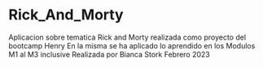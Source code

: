 # Rick_And_Morty
Aplicacion sobre tematica Rick and Morty realizada como proyecto del bootcamp Henry 
En la misma se ha aplicado lo aprendido en los Modulos M1 al M3 inclusive
Realizada por Bianca Stork
Febrero 2023
